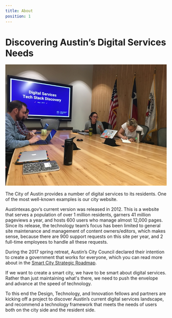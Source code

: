 ```yaml
---
title: About
position: 1
---
```


# Discovering Austin’s Digital Services Needs

![image of tech stack sprint review meeting](/uploads/techabout.jpg)

The City of Austin provides a number of digital services to its residents. One of the most well-known examples is our city website. 

Austintexas.gov’s current version was released in 2012. This is a website that serves a population of over 1 million residents, garners 41 million pageviews a year, and hosts 600 users who manage almost 12,000 pages. Since its release, the technology team’s focus has been limited to general site maintenance and management of content owners/editors, which makes sense, because there are 900 support requests on this site per year, and 2 full-time employees to handle all these requests. 

During the 2017 spring retreat, Austin’s City Council declared their intention to create a government that works for everyone, which you can read more about in the [Smart City Strategic Roadmap](http://projects.austintexas.io/smart-city-strategic-roadmap/).

If we want to create a smart city, we have to be smart about digital services. Rather than just maintaining what's there, we need to push the envelope and advance at the speed of technology. 

To this end the Design, Technology, and Innovation fellows and partners are kicking off a project to discover Austin’s current digital services landscape, and recommend a technology framework that meets the needs of users both on the city side and the resident side.
